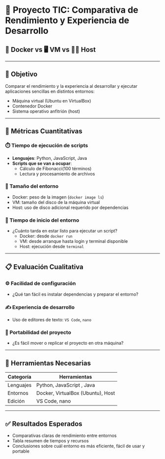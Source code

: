 # 🧪 Proyecto TIC: Comparativa de Rendimiento y Experiencia de Desarrollo

## 🐳 Docker vs 🖥️ VM vs 🧑‍💻 Host

---

## 🎯 Objetivo

Comparar el rendimiento y la experiencia al desarrollar y ejecutar aplicaciones sencillas en distintos entornos:

- Máquina virtual (Ubuntu en VirtualBox)
- Contenedor Docker
- Sistema operativo anfitrión (host)

---

## 📏 Métricas Cuantitativas

### ⏱️ Tiempo de ejecución de scripts

- **Lenguajes**: Python, JavaScript, Java
- **Scripts que se van a ocupar**:
  - Cálculo de Fibonacci(100 términos)
  - Lectura y procesamiento de archivos

### 💾 Tamaño del entorno

- Docker: peso de la imagen (`docker image ls`)
- VM: tamaño del disco de la máquina virtual
- Host: uso de disco adicional requerido por dependencias

### 🚀 Tiempo de inicio del entorno

- ¿Cuánto tarda en estar listo para ejecutar un script?
  - Docker: desde `docker run`
  - VM: desde arranque hasta login y terminal disponible
  - Host: ejecución desde `terminal`

---

## 📋 Evaluación Cualitativa

### ⚙️ Facilidad de configuración

- ¿Qué tan fácil es instalar dependencias y preparar el entorno?

### ✍️ Experiencia de desarrollo

- Uso de editores de texto: `VS Code`, `nano`

### 🔁 Portabilidad del proyecto

- ¿Es fácil mover o replicar el proyecto en otra máquina?

---

## 🧰 Herramientas Necesarias

| Categoría | Herramientas                                          |
| --------- | ----------------------------------------------------- |
| Lenguajes | Python, JavaScript , Java                             |
| Entornos  | Docker, VirtualBox (Ubuntu), Host                     |
| Edición   | VS Code, nano                                         |

---

## ✅ Resultados Esperados

- Comparativas claras de rendimiento entre entornos
- Tabla resumen de tiempos y recursos
- Conclusiones sobre cuál entorno es más eficiente, fácil de usar y portable

